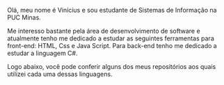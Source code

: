 Olá, meu nome é Vinícius e sou estudante de Sistemas de Informação na PUC Minas. 

Me interesso bastante pela área de desenvolvimento de software e atualmente tenho me dedicado a estudar as seguintes ferramentas para front-end: HTML, Css e Java Script. Para back-end tenho me dedicado a estudar a linguagem C#. 

Logo abaixo, você pode conferir alguns dos meus repositórios aos quais utilizei cada uma dessas linguagens. 


<!--
**ViniciusCelio/ViniciusCelio** is a ✨ _special_ ✨ repository because its `README.md` (this file) appears on your GitHub profile.

Here are some ideas to get you started:

- 🔭 I’m currently working on ...
- 🌱 I’m currently learning ...
- 👯 I’m looking to collaborate on ...
- 🤔 I’m looking for help with ...
- 💬 Ask me about ...
- 📫 How to reach me: ...
- 😄 Pronouns: ...
- ⚡ Fun fact: ...
-->
